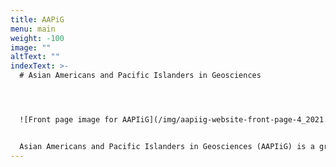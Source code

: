 ```yaml
---
title: AAPiG
menu: main
weight: -100
image: ""
altText: ""
indexText: >-
  # Asian Americans and Pacific Islanders in Geosciences




  ![Front page image for AAPIiG](/img/aapiig-website-front-page-4_2021.png "Front page image for AAPIiG")


  Asian Americans and Pacific Islanders in Geosciences (AAPIiG) is a grassroots, member-driven organization committed to building a community that supports AAPIs within geosciences.
---
```

